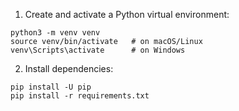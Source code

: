 1. Create and activate a Python virtual environment:
```
python3 -m venv venv
source venv/bin/activate   # on macOS/Linux
venv\Scripts\activate      # on Windows
```
2. Install dependencies:
```
pip install -U pip
pip install -r requirements.txt
```